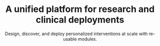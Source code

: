 ---
title: A unified platform for research and clinical deployments
image: images/temp.jpg
bgcolor: "#242F40"
subtitle: Design, discover, and deploy personalized interventions at scale with re-usable modules.
introtitle: Mix and match modules to tailor interventions for desired outcomes
introsubtitle: Way to Health capabilities are built and made available as re-usable modules. 
introtext: Researchers and clinicians have combinewd these modules in different ways to create innovative interventions rapidly, test them and quickly deploy them fully integrated with their EHR. 

modules:
  introtitle: Build your own intervention quickly
  introsubtitle: Way to Health capabilities are grouped into modules. Configure them to address your specific needs and combine them together to quickly build, test and deploy interventions. Choose your deployment model - pilot, standalone or scaled and EHR integrated.
  module: 
    - module_name: Conversations
      image: images/temp.jpg
      image_caption: 
      subtitle1: Two-way Texting
      description1: Communication with patients and / or study participants is key to engaging them in their health. You can choose from a variety of communication techniques or combine them in interesting ways tailored to a patient's behavior. Texting (SMS) has repeatedly been demonstrated to be a very effective way of communicating with patients since it works irrespective of the kind of phone the patient has. Texts can be sent out based on set schedules and / or rules. These configuration rules can be as simple as responding with a personalized "Great job, John Appleseed" or as complex as evaluating blood pressure values and responding with an provider or nurse alert
      subtitle2: Survey Management
      description2: In cases where more data needs to be collected (demographics, symptoms, etc.), the system offers the ability to create a survey. You can either integrate the survey with Qualtrics or create your own survey from scratch using the built-in survey creation and deployment tool. These surveys can be sent out to patients based on specific schedules and simple or complex rules. Short surveys can be administrated over text as well. 
      subtitle3: 
      description3: 
      is_even: false
      id: patcomm
    - module_name: Remote Monitoring
      image: images/temp.jpg
      image_caption: 
      subtitle1: Vitals and Activity Monitoring
      description1: The platform integrates directly with a number of biomedical devices to capture vitals directly from the patient / participant. The kinds of vitals captured include blood pressure, medication adherence, sleep tracking, weight, blood glucose and many more continue to be added. Additional devices are added quickly on request.
      subtitle2: Patient Reported Outcomes
      description2: The system also allows patients to report their PROs, adverse events (AEs), symptoms and more via structured or unstructured conversations. These can be patient initiated and follow decision trees of your choosing. 
      subtitle3: 
      description3: 
      is_even: false
      id: remote    
    - module_name: Randomized Control Trials
      image: images/temp.jpg
      image_caption: 
      subtitle1: Arms & Randomization
      description1: Setup multiple arms for studies including a control arm. The platform also offers multiple computerized randomization of participants, including the configurable choices for stratified, blocked, weighted, and adaptive randomization strategies. Ongoing management of participants via a "triage" view is also available out-of-the-box.
      subtitle2: Enrollment & eConsent
      description2: Setup customized enrollment flows to maximize participant uptake. Run virtual trials in any state and manage it all remotely using tools such as intake surveys and eConsenting. Way to Health has been used to support over 150 different studies and the platform, past and current Principal Investigators (PIs) have credibility among the research and funding communities. 
      subtitle3: 
      description3: 
      is_even: false
      id: rct
    - module_name: Study & Survey Libraries
      image: images/temp.jpg
      image_caption: 
      subtitle1: Study Library
      description1: Quaerat est totam quia sed qui sed nemo est. Officia quas laborum. Ex dolorum delectus quia rem qui. Ipsa aliquid eos maxime quidem rem repudiandae. Est tempore recusandae. Dignissimos voluptatem nostrum.
      subtitle2: Survey Library
      description2: Vel et ut commodi amet ut officiis eos molestias. Dolores dolorem amet consequuntur qui. Sequi est omnis quo laborum dolore. Id molestiae odit nesciunt unde natus est. Sint possimus maxime dolorem sequi doloremque. Nobis ab occaecati.
      subtitle3: 
      description3: 
      is_even: false
      id: library    
    - module_name: Behavioral Science & Economics
      image: images/temp.jpg
      image_caption: 
      subtitle1: Gamification & Social
      description1: Games and social media are significant drivers of human behavior. The platform allows patients to earn points, level up, use lifelines and more. These features can be combined with peer competition or support.
      subtitle2: Financial Incentives
      description2: Lotteries, loss and gain framed incentives and much more can be easily applied to activities - steps, weighings, pretty much any data gathered by the platform from any data source. Apply different strategies to different populations and depending on the type of activity.
      subtitle3: 
      description3: 
      is_even: false
      id: be     
    - module_name: Rules Engine
      image: images/temp.jpg
      image_caption: 
      subtitle1: Schedule or event driven
      description1: All interventions require recurrence based on a defined period - hours, days, weeks or months or off an event (such as admission). Research studies or clinical deployments both require this to be further tailored by each arm or patient. The platform has been designed to support these use cases and more.
      subtitle2: Alerts & Incidents
      description2: To maximize the productivity of staff and providers, the Way To Health platform allows for the creation of incidents or alerts whenever certain exception criteria are met. Configure notifications depending on the users role.
      subtitle3: 
      description3: 
      is_even: false
      id: rulesengine
    - module_name: EHR integration
      image: images/temp.jpg
      image_caption: 
      subtitle1: Bi-directional integration 
      description1: It is our belief that EHRs should be the system of record for all patient data. Additionally, any provider action needed should also be done via the EHR. With this in mind, the platform provides bi-directional integration currently with Epic (and additional EHRs on request).
      subtitle2: Way to Health inside
      description2: We offer multiple ways in which we can integrate with the EHR. Via embeds in the EHR itself, HL7 based, API (FHIR, Open.Epic, other) and many more as needed. 
      subtitle3: 
      description3: 
      is_even: false
      id: ehr
---